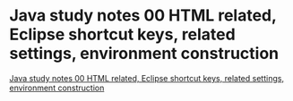 # Java study notes  00 HTML related, Eclipse shortcut keys, related settings, environment construction
[Java study notes  00 HTML related, Eclipse shortcut keys, related settings, environment construction](https://aiwithcloud.com/2022/09/16/java_study_notes__00_html_related_eclipse_shortcut_keys_related_settings_environment_construction/)